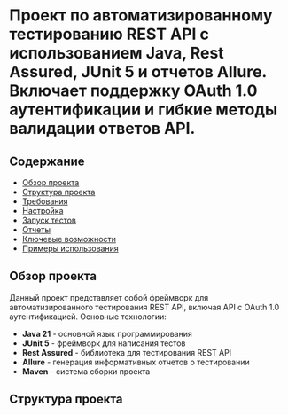 # Проект по автоматизированному тестированию REST API с использованием Java, Rest Assured, JUnit 5 и отчетов Allure. Включает поддержку OAuth 1.0 аутентификации и гибкие методы валидации ответов API.

##  Содержание

- [Обзор проекта](#обзор-проекта)
- [Структура проекта](#структура-проекта)
- [Требования](#требования)
- [Настройка](#настройка)
- [Запуск тестов](#запуск-тестов)
- [Отчеты](#отчеты)
- [Ключевые возможности](#ключевые-возможности)
- [Примеры использования](#примеры-использования)

## Обзор проекта
Данный проект представляет собой фреймворк для автоматизированного тестирования REST API, включая API с OAuth 1.0 аутентификацией. Основные технологии:

- **Java 21** - основной язык программирования
- **JUnit 5** - фреймворк для написания тестов
- **Rest Assured** - библиотека для тестирования REST API
- **Allure** - генерация информативных отчетов о тестировании
- **Maven** - система сборки проекта

## Структура проекта
